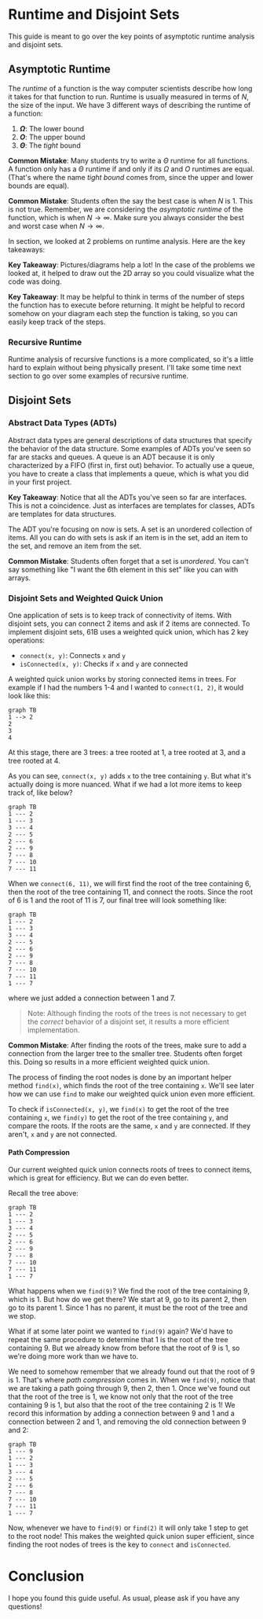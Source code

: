 ﻿# Runtime and Disjoint Sets

This guide is meant to go over the key points of asymptotic runtime analysis and disjoint sets.

## Asymptotic Runtime
 The _runtime_ of a function is the way computer scientists describe how long it takes for that function to run. Runtime is usually measured in terms of $N$, the size of the input. We have 3 different ways of describing the runtime of a function:
 1. **$\Omega$**: The lower bound
 2. **$O$**: The upper bound
 3. **$\Theta$**: The _tight_ bound

**Common Mistake**: Many students try to write a $\Theta$ runtime for all functions. A function only has a $\Theta$ runtime if and only if its $\Omega$ and $O$ runtimes are equal. (That's where the name _tight bound_ comes from, since the upper and lower bounds are equal).

**Common Mistake**: Students often the say the best case is when $N$ is 1. This is not true. Remember, we are considering the _asymptotic runtime_ of the function, which is when $N \rightarrow \infty$.  Make sure you always consider the best and worst case when $N \rightarrow \infty$.

In section, we looked at 2 problems on runtime analysis. Here are the key takeaways:

**Key Takeaway**: Pictures/diagrams help a lot! In the case of the problems we looked at, it helped to draw out the 2D array so you could visualize what the code was doing.

**Key Takeaway**: It may be helpful to think in terms of the number of steps the function has to execute before returning. It might be helpful to record somehow on your diagram each step the function is taking, so you can easily keep track of the steps.

### Recursive Runtime
Runtime analysis of recursive functions is a more complicated, so it's a little hard to explain without being physically present. I'll take some time next section to go over some examples of recursive runtime.

## Disjoint Sets
### Abstract Data Types (ADTs)
Abstract data types are general descriptions of data structures that specify the behavior of the data structure. Some examples of ADTs you've seen so far are stacks and queues. A queue is an ADT because it is only characterized by a FIFO (first in, first out) behavior. To actually use a queue, you have to create a class that implements a queue, which is what you did in your first project.

**Key Takeaway**: Notice that all the ADTs you've seen so far are interfaces. This is not a coincidence. Just as interfaces are templates for classes, ADTs are templates for data structures.

The ADT you're focusing on now is sets. A set is an unordered collection of items. All you can do with sets is ask if an item is in the set, add an item to the set, and remove an item from the set.

**Common Mistake**: Students often forget that a set is _unordered_. You can't say something like "I want the 6th element in this set" like you can with arrays.

### Disjoint Sets and Weighted Quick Union
One application of sets is to keep track of connectivity of items. With disjoint sets, you can connect 2 items and ask if 2 items are connected. To implement disjoint sets, 61B uses a weighted quick union, which has 2 key operations:
- `connect(x, y)`: Connects `x` and `y`
- `isConnected(x, y)`: Checks if `x` and `y` are connected

A weighted quick union works by storing connected items in trees. For example if I had the numbers 1-4 and I wanted to `connect(1, 2)`, it would look like this:

```mermaid
graph TB
1 --> 2
2
3
4
```
At this stage, there are 3 trees: a tree rooted at 1, a tree rooted at 3, and a tree rooted at 4.

As you can see, `connect(x, y)` adds `x` to the tree containing `y`. But what it's actually doing is more nuanced. What if we had a lot more items to keep track of, like below?
```mermaid
graph TB
1 --- 2
1 --- 3
3 --- 4
2 --- 5
2 --- 6
2 --- 9
7 --- 8
7 --- 10
7 --- 11
```
When we `connect(6, 11)`, we will first find the root of the tree containing 6, then the root of the tree containing 11, and connect the roots. Since the root of 6 is 1 and the root of 11 is 7, our final tree will look something like:
```mermaid
graph TB
1 --- 2
1 --- 3
3 --- 4
2 --- 5
2 --- 6
2 --- 9
7 --- 8
7 --- 10
7 --- 11
1 --- 7
```
where we just added a connection between 1 and 7.
> Note: Although finding the roots of the trees is not necessary to get the _correct_ behavior of a disjoint set, it results a more efficient implementation.

**Common Mistake**: After finding the roots of the trees, make sure to add a connection from the larger tree to the smaller tree. Students often forget this. Doing so results in a more efficient weighted quick union.

The process of finding the root nodes is done by an important helper method `find(x)`, which finds the root of the tree containing `x`. We'll see later how we can use `find` to make our weighted quick union even more efficient.

To check if `isConnected(x, y)`, we `find(x)` to get the root of the tree containing `x`, we `find(y)` to get the root of the tree containing `y`, and compare the roots. If the roots are the same, `x` and `y` are connected. If they aren't, `x` and `y` are not connected.

#### Path Compression
Our current weighted quick union connects roots of trees to connect items, which is great for efficiency. But we can do even better.

Recall the tree above:
```mermaid
graph TB
1 --- 2
1 --- 3
3 --- 4
2 --- 5
2 --- 6
2 --- 9
7 --- 8
7 --- 10
7 --- 11
1 --- 7
```
What happens when we `find(9)`? We find the root of the tree containing 9, which is 1. But how do we get there? We start at 9, go to its parent 2, then go to its parent 1. Since 1 has no parent, it must be the root of the tree and we stop.

What if at some later point we wanted to `find(9)` again? We'd have to repeat the same procedure to determine that 1 is the root of the tree containing 9. But we already know from before that the root of 9 is 1, so we're doing more work than we have to. 

We need to somehow remember that we already found out that the root of 9 is 1. That's where _path compression_ comes in. When we `find(9)`, notice that we are taking a path going through 9, then 2, then 1. Once we've found out that the root of the tree is 1, we know not only that the root of the tree containing 9 is 1, but also that the root of the tree containing 2 is 1! We record this information by adding a connection between 9 and 1 and a connection between 2 and 1, and removing the old connection between 9 and 2:
```mermaid
graph TB
1 --- 9
1 --- 2
1 --- 3
3 --- 4
2 --- 5
2 --- 6
7 --- 8
7 --- 10
7 --- 11
1 --- 7
```
Now, whenever we have to `find(9)` or `find(2)` it will only take 1 step to get to the root node! This makes the weighted quick union super efficient, since finding the root nodes of trees is the key to `connect` and `isConnected`.

# Conclusion
I hope you found this guide useful. As usual, please ask if you have any questions!

